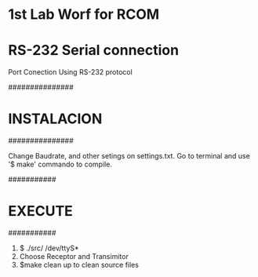 # 1st Lab Worf for RCOM
# RS-232 Serial connection
 
 Port Conection Using RS-232 protocol
 
###############
# INSTALACION #
############### 

Change Baudrate, and other setings on settings.txt.
Go to terminal and use '$ make' commando to compile.

###########
# EXECUTE #
###########
1. $ ./src/ /dev/ttyS*
2. Choose Receptor and Transimitor
3. $make clean up to clean source files
